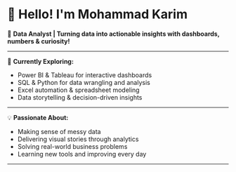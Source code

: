 # 👋 Hello! I'm Mohammad Karim

🎯 **Data Analyst | Turning data into actionable insights with dashboards, numbers & curiosity!**

---

🌱 **Currently Exploring:**

- Power BI & Tableau for interactive dashboards  
- SQL & Python for data wrangling and analysis  
- Excel automation & spreadsheet modeling  
- Data storytelling & decision-driven insights  

---
💡 **Passionate About:**

- Making sense of messy data  
- Delivering visual stories through analytics  
- Solving real-world business problems  
- Learning new tools and improving every day  

---



